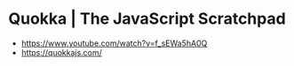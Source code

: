 # Quokka | The JavaScript Scratchpad

* <https://www.youtube.com/watch?v=f_sEWa5hA0Q>
* <https://quokkajs.com/>